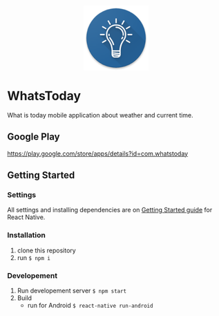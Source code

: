 


<p align="center"><img src="https://github.com/massoprod/WhatsToday/blob/master/android/app/src/main/res/mipmap-xxxhdpi/ic_launcher_round.png?raw=true" width="150"></p>


# WhatsToday
What is today mobile application about weather and current time.

## Google Play
https://play.google.com/store/apps/details?id=com.whatstoday

## Getting Started

### Settings
All settings and installing dependencies are on [Getting Started guide](https://facebook.github.io/react-native/docs/getting-started.html) for React Native.

### Installation
1. clone this repository
2. run `$ npm i`

### Developement
1. Run developement server `$ npm start` 
2. Build
    - run for Android `$ react-native run-android`
